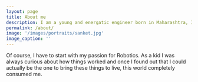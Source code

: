 ```yaml
---
layout: page
title: About me
description: I am a young and energatic engineer born in Maharashtra, India. I complete my initial study in India and moved to New York, USA to study Masters in Robotics at New York University. Currently, I am on my path to become a better Robotics Researcher. Here I'd like to tell you more about my passions and motivations.
permalink: /about/
image: '/images/portraits/sanket.jpg'
image_caption: ''
---
```


Of course, I have to start with my passion for Robotics. As a kid I was always curious about how things worked and once I found out that I could actually be the one to bring these things to live, this world completely consumed me. 

<!-- > The IT industry is full of ethusiastic people - tuning into the wave and sharing the passion is something I never get tired of 💜

I know that being a developer is a never-ending learning process, and that's one of the main reasons I'm glad I chose this path. It's just great to always be able to look back and really see the progress behind me and always have the feeling of growth.

Anyway, there's a lot of talk about my programming hobby (all the remainings of the website actually 😅), so let's get to more personal stuff.

<div class="gallery-box">
  <div class="gallery">
    <img src="/images/about/aiko-1.jpg" loading="lazy" alt="Aiko">
    <img src="/images/about/aiko-2.jpg" loading="lazy" alt="Aiko">
  </div>
  <em>My little dog girl named Aiko</em>
</div>

I have a dog 🐕 and I love spending time outdoors. It's alwasy great to go for a long walk and calm all the thoughts in my head 😌.

![Karting]({{site.baseurl}}/images/about/karting-1.jpg#wide)

I love all kinds of motorsport 🏎, but I enjoy Formula 1 (as a fan) and karting (as a racer) the most. I actively participate in the [Sodi World Series](https://www.sodiwseries.com/) rental kart championship.

![Spartan Race photo](/images/about/spartanrace-1.jpg)

Last but not least, I try to be aware of my body and both physical and mental care. In addition to active workouts and running, I also dedicate myself to hacking my body and mind to be better every day. I also love extreme outdoor races, such as the [Spartan race](https://www.spartan.com), where I can really push my performance to the absolute limit. -->
